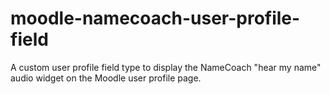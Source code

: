 # moodle-namecoach-user-profile-field
A custom user profile field type to display the NameCoach "hear my name" audio widget on the Moodle user profile page.
